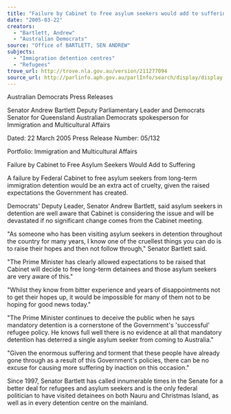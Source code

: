 ```yaml
---
title: "Failure by Cabinet to free asylum seekers would add to suffering."
date: "2005-03-22"
creators:
  - "Bartlett, Andrew"
  - "Australian Democrats"
source: "Office of BARTLETT, SEN ANDREW"
subjects:
  - "Immigration detention centres"
  - "Refugees"
trove_url: http://trove.nla.gov.au/version/211277094
source_url: http://parlinfo.aph.gov.au/parlInfo/search/display/display.w3p;query=Id%3A%22media/pressrel/SGJF6%22
---
```


 Australian Democrats Press  Releases

 Senator Andrew Bartlett Deputy Parliamentary Leader and Democrats Senator  for Queensland Australian Democrats spokesperson for Immigration  and Multicultural Affairs

 Dated: 22 March 2005 Press Release Number: 05/132

 Portfolio: Immigration and Multicultural Affairs

 Failure by Cabinet to Free Asylum Seekers Would Add to Suffering  

 A failure by Federal Cabinet to free asylum seekers from long-term immigration detention would  be an extra act of cruelty, given the raised expectations the Government has created.

 Democrats' Deputy Leader, Senator Andrew Bartlett, said asylum seekers in detention are well  aware that Cabinet is considering the issue and will be devastated if no significant change  comes from the Cabinet meeting.

 "As someone who has been visiting asylum seekers in detention throughout the country for  many years, I know one of the cruellest things you can do is to raise their hopes and then not  follow through," Senator Bartlett said.

 "The Prime Minister has clearly allowed expectations to be raised that Cabinet will decide to  free long-term detainees and those asylum seekers are very aware of this."

 "Whilst they know from bitter experience and years of disappointments not to get their hopes  up, it would be impossible for many of them not to be hoping for good news today."

 "The Prime Minister continues to deceive the public when he says mandatory detention is a  cornerstone of the Government's 'successful' refugee policy. He knows full well there is no  evidence at all that mandatory detention has deterred a single asylum seeker from coming to  Australia."

 "Given the enormous suffering and torment that these people have already gone through as a  result of this Government's policies, there can be no excuse for causing more suffering by  inaction on this occasion."

 Since 1997, Senator Bartlett has called innumerable times in the Senate for a better deal for  refugees and asylum seekers and is the only federal politician to have visited detainees on both  Nauru and Christmas Island, as well as in every detention centre on the mainland.

